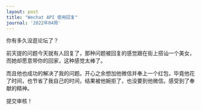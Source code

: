 ```yaml
---
layout: post
title: "Wechat API 使用回复"
journal: '2022年04周'
---
```


你有多久没逛论坛了？

前天提的问题今天就有人回复了，那种问题被回复的感觉跟在街上搭讪一个美女，而她却愿意带你的回家，这种感觉太棒了。

而且他也成功的解决了我的问题。开心之余想加他微信并奉上一个红包，毕竟他花了时间，也节省了我自己的时间，结果被他婉拒了，也没要到他微信。感受到了奉献的精神。

提交审核！
